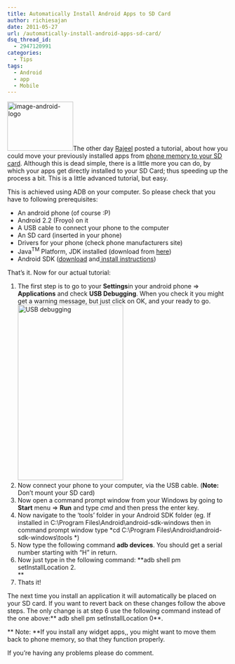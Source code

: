 ```yaml
---
title: Automatically Install Android Apps to SD Card
author: richiesajan
date: 2011-05-27
url: /automatically-install-android-apps-sd-card/
dsq_thread_id:
  - 2947120991
categories:
  - Tips
tags:
  - Android
  - app
  - Mobile
---
```

<img class="alignleft size-full wp-image-40584" title="android-logo" src="http://cdn.devilsworkshop.org/files/2011/05/images-e1306473090726.jpeg" alt="image-android-logo" width="150" height="112" />The other day [Rajeel][1] posted a tutorial, about how you could move your previously installed apps from [phone memory to your SD card][2]. Although this is dead simple, there is a little more you can do, by which your apps get directly installed to your SD Card; thus speeding up the process a bit. This is a little advanced tutorial, but easy.

<!--more-->This is achieved using ADB on your computer. So please check that you have to following prerequisites:

  * An android phone (of course :P)
  * Android 2.2 (Froyo) on it
  * A USB cable to connect your phone to the computer
  * An SD card (inserted in your phone)
  * Drivers for your phone (check phone manufacturers site)
  * Java<sup>TM</sup> Platform, JDK installed (download from <a href="http://www.oracle.com/technetwork/java/javase/downloads/jdk-6u25-download-346242.html" onclick="_gaq.push(['_trackEvent', 'outbound-article', 'http://www.oracle.com/technetwork/java/javase/downloads/jdk-6u25-download-346242.html', 'here']);" title="JDK">here</a>)
  * Android SDK (<a href="http://dl.google.com/android/installer_r11-windows.exe" onclick="_gaq.push(['_trackEvent', 'outbound-article', 'http://dl.google.com/android/installer_r11-windows.exe', 'download']);" title="Android SDK download">download</a> and<a href="http://developer.android.com/sdk/installing.html" onclick="_gaq.push(['_trackEvent', 'outbound-article', 'http://developer.android.com/sdk/installing.html', ' install instructions']);" title="Installing instructions"> install instructions</a>)

That&#8217;s it. Now for our actual tutorial:

  1. The first step is to go to your **Settings**in your android phone => **Applications** and check **USB Debugging**. When you check it you might get a warning message, but just click on OK, and your ready to go.<img class="aligncenter size-full wp-image-40585" title="USB debugging" src="http://cdn.devilsworkshop.org/files/2011/05/SC20110527-102959.png" alt="USB debugging" width="240" height="400" />
  2. Now connect your phone to your computer, via the USB cable. (**Note:** Don&#8217;t mount your SD card)
  3. Now open a command prompt window from your Windows by going to **Start** menu => **Run** and type *cmd* and then press the enter key.
  4. Now navigate to the &#8216;tools&#8217; folder in your Android SDK folder (eg. If installed in C:\Program Files\Android\android-sdk-windows then in command prompt window type *cd C:\Program Files\Android\android-sdk-windows\tools *)
  5. Now type the following command **adb devices**. You should get a serial number starting with “H” in return.
  6. Now just type in the following command: **adb shell pm setInstallLocation 2.  
    **
  7. Thats it!

The next time you install an application it will automatically be placed on your SD card. If you want to revert back on these changes follow the above steps. The only change is at step 6 use the following command instead of the one above:** adb shell pm setInstallLocation 0**.

** Note: **If you install any widget apps,, you might want to move them back to phone memory, so that they function properly.

If you&#8217;re having any problems please do comment.

 [1]: http://devilsworkshop.org/author/rajeelkp/ "Rajeek KP"
 [2]: http://devilsworkshop.org/move-android-apps-phone-memory-sd-card/ "Move Your Android Apps from Phone Memory to SD Card"
